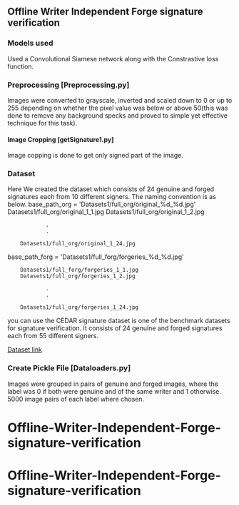 ## Offline Writer Independent Forge signature verification



### Models used
Used a Convolutional Siamese network along with the Constrastive loss function.



### Preprocessing [Preprocessing.py]
Images were converted to grayscale, inverted and scaled down to 0 or up to 255 depending on whether the pixel value was below or above 50(this was done to remove any background specks and proved to simple yet effective technique for this task).



#### Image Cropping [getSignature1.py]
Image copping is done to get only signed part of the image.


### Dataset


Here We created the dataset which consists of 24 genuine and forged signatures each from 10 different signers. The naming convention is as below.
base_path_org = 'Datasets1/full_org/original_%d_%d.jpg'
		Datasets1/full_org/original_1_1.jpg
		Datasets1/full_org/original_1_2.jpg

                .
                .

		Datasets1/full_org/original_1_24.jpg
base_path_forg = 'Datasets1/full_forg/forgeries_%d_%d.jpg'

		Datasets1/full_forg/forgeries_1_1.jpg
		Datasets1/full_org/forgeries_1_2.jpg

                .
                .

		Datasets1/full_org/forgeries_1_24.jpg


you can use the CEDAR signature dataset is one of the benchmark datasets for signature verification. It consists of 24 genuine and forged signatures each from 55 different signers.

[Dataset link](http://www.cedar.buffalo.edu/NIJ/data/signatures.rar)

### Create Pickle File [Dataloaders.py]
Images were grouped in pairs of genuine and forged images, where the label was 0 if both were genuine and of the same writer and 1 otherwise.
5000 image pairs of each label where chosen.
# Offline-Writer-Independent-Forge-signature-verification
# Offline-Writer-Independent-Forge-signature-verification
